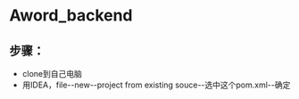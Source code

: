 # Aword_backend
## 步骤：
- clone到自己电脑
- 用IDEA，file--new--project from existing souce--选中这个pom.xml--确定
